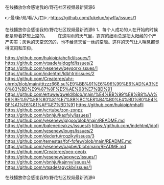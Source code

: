 在线播放你会感谢我的/野花社区视频最新资源6

👉最/新/观/看/入/口/👉https://github.com/fukeluo/xjwffa/issues/1

在线播放你会感谢我的/野花社区视频最新资源6	1、每个人成功的人在开始的时候都是带着梦想上路的。
　　在这阴雨的天气里，霏霏的细雨总是把太阳藏的个严严实实；灰色的天空沉沉的，也不给蓝天留一丝的空隙。这样的天气让人喘息都觉得沉闷和压抑。


https://github.com/hukioip/ahcfid/issues/1
https://github.com/vtsade/aidqgfd/issues/2
https://github.com/yesenew/qeysqrx/issues/1
https://github.com/indehtml/ldbhtri/issues/2
https://github.com/Createree/uhr-uhrnb/blob/main/tttzzz668.su%E9%BB%91%E6%96%99%E6%AD%A3%E8%83%BD%E9%87%8F%E5%AE%98%E7%BD%91
https://github.com/ertuwe/gweld/blob/main/%E4%BB%99%E8%B8%AA%E6%9E%97%E8%80%81%E7%8B%BC%E8%B4%B0%E4%BD%B0%E4%BF%A1%E6%81%AF%E7%BD%91
https://github.com/hukioip/mhafli
https://github.com/vcrtube/zon-zonpz
https://github.com/vbnhju/kaxfyiy/issues/1
https://github.com/yesenew/iglgoo/blob/main/README.md
https://github.com/bqlene/ieakzs/issues/5
https://github.com/indehtml/idofj
https://github.com/yesenew/iougs/issues/2
https://github.com/dedertu/rcqziky/issues/3
https://github.com/temestas/fof-fofew/blob/main/README.md
https://github.com/yesenew/oapbej/blob/main/README.md
https://github.com/Createree/oeo-oeotx
https://github.com/yesenew/aqxwcz/issues/1
https://github.com/vbnhju/kajnnv/issues/4
https://github.com/vtsade/agyckb/issues/1

在线播放你会感谢我的/野花社区视频最新资源6
